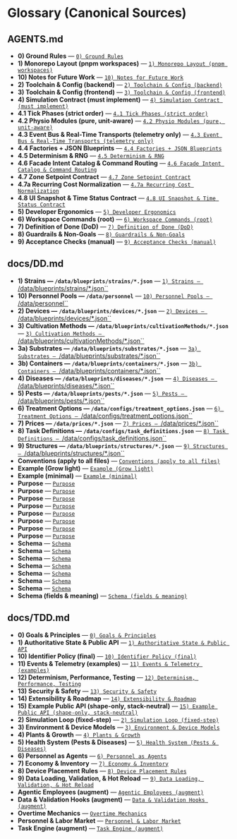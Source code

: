 # Glossary (Canonical Sources)

## AGENTS.md

- **0) Ground Rules** — [`0) Ground Rules`](AGENTS.md#0-ground-rules)
- **1) Monorepo Layout (pnpm workspaces)** — [`1) Monorepo Layout (pnpm workspaces)`](AGENTS.md#1-monorepo-layout-pnpm-workspaces)
- **10) Notes for Future Work** — [`10) Notes for Future Work`](AGENTS.md#10-notes-for-future-work)
- **2) Toolchain & Config (backend)** — [`2) Toolchain & Config (backend)`](AGENTS.md#2-toolchain-config-backend)
- **3) Toolchain & Config (frontend)** — [`3) Toolchain & Config (frontend)`](AGENTS.md#3-toolchain-config-frontend)
- **4) Simulation Contract (must implement)** — [`4) Simulation Contract (must implement)`](AGENTS.md#4-simulation-contract-must-implement)
- **4.1 Tick Phases (strict order)** — [`4.1 Tick Phases (strict order)`](AGENTS.md#41-tick-phases-strict-order)
- **4.2 Physio Modules (pure, unit‑aware)** — [`4.2 Physio Modules (pure, unit‑aware)`](AGENTS.md#42-physio-modules-pure-unitaware)
- **4.3 Event Bus & Real-Time Transports (telemetry only)** — [`4.3 Event Bus & Real-Time Transports (telemetry only)`](AGENTS.md#43-event-bus-real-time-transports-telemetry-only)
- **4.4 Factories + JSON Blueprints** — [`4.4 Factories + JSON Blueprints`](AGENTS.md#44-factories-json-blueprints)
- **4.5 Determinism & RNG** — [`4.5 Determinism & RNG`](AGENTS.md#45-determinism-rng)
- **4.6 Facade Intent Catalog & Command Routing** — [`4.6 Facade Intent Catalog & Command Routing`](AGENTS.md#46-facade-intent-catalog-command-routing)
- **4.7 Zone Setpoint Contract** — [`4.7 Zone Setpoint Contract`](AGENTS.md#47-zone-setpoint-contract)
- **4.7a Recurring Cost Normalization** — [`4.7a Recurring Cost Normalization`](AGENTS.md#47a-recurring-cost-normalization)
- **4.8 UI Snapshot & Time Status Contract** — [`4.8 UI Snapshot & Time Status Contract`](AGENTS.md#48-ui-snapshot-time-status-contract)
- **5) Developer Ergonomics** — [`5) Developer Ergonomics`](AGENTS.md#5-developer-ergonomics)
- **6) Workspace Commands (root)** — [`6) Workspace Commands (root)`](AGENTS.md#6-workspace-commands-root)
- **7) Definition of Done (DoD)** — [`7) Definition of Done (DoD)`](AGENTS.md#7-definition-of-done-dod)
- **8) Guardrails & Non‑Goals** — [`8) Guardrails & Non‑Goals`](AGENTS.md#8-guardrails-nongoals)
- **9) Acceptance Checks (manual)** — [`9) Acceptance Checks (manual)`](AGENTS.md#9-acceptance-checks-manual)

## docs/DD.md

- **1) Strains — `/data/blueprints/strains/*.json`** — [`1) Strains — `/data/blueprints/strains/\*.json``](docs/DD.md#1-strains-datablueprintsstrainsjson)
- **10) Personnel Pools — `/data/personnel`** — [`10) Personnel Pools — `/data/personnel``](docs/DD.md#10-personnel-pools-datapersonnel)
- **2) Devices — `/data/blueprints/devices/*.json`** — [`2) Devices — `/data/blueprints/devices/\*.json``](docs/DD.md#2-devices-datablueprintsdevicesjson)
- **3) Cultivation Methods — `/data/blueprints/cultivationMethods/*.json`** — [`3) Cultivation Methods — `/data/blueprints/cultivationMethods/\*.json``](docs/DD.md#3-cultivation-methods-datablueprintscultivationmethodsjson)
- **3a) Substrates — `/data/blueprints/substrates/*.json`** — [`3a) Substrates — `/data/blueprints/substrates/\*.json``](docs/DD.md#3a-substrates-datablueprintssubstratesjson)
- **3b) Containers — `/data/blueprints/containers/*.json`** — [`3b) Containers — `/data/blueprints/containers/\*.json``](docs/DD.md#3b-containers-datablueprintscontainersjson)
- **4) Diseases — `/data/blueprints/diseases/*.json`** — [`4) Diseases — `/data/blueprints/diseases/\*.json``](docs/DD.md#4-diseases-datablueprintsdiseasesjson)
- **5) Pests — `/data/blueprints/pests/*.json`** — [`5) Pests — `/data/blueprints/pests/\*.json``](docs/DD.md#5-pests-datablueprintspestsjson)
- **6) Treatment Options — `/data/configs/treatment_options.json`** — [`6) Treatment Options — `/data/configs/treatment_options.json``](docs/DD.md#6-treatment-options-dataconfigstreatmentoptionsjson)
- **7) Prices — `/data/prices/*.json`** — [`7) Prices — `/data/prices/\*.json``](docs/DD.md#7-prices-datapricesjson)
- **8) Task Definitions — `/data/configs/task_definitions.json`** — [`8) Task Definitions — `/data/configs/task_definitions.json``](docs/DD.md#8-task-definitions-dataconfigstaskdefinitionsjson)
- **9) Structures — `/data/blueprints/structures/*.json`** — [`9) Structures — `/data/blueprints/structures/\*.json``](docs/DD.md#9-structures-datablueprintsstructuresjson)
- **Conventions (apply to all files)** — [`Conventions (apply to all files)`](docs/DD.md#conventions-apply-to-all-files)
- **Example (Grow light)** — [`Example (Grow light)`](docs/DD.md#example-grow-light)
- **Example (minimal)** — [`Example (minimal)`](docs/DD.md#example-minimal)
- **Purpose** — [`Purpose`](docs/DD.md#purpose)
- **Purpose** — [`Purpose`](docs/DD.md#purpose)
- **Purpose** — [`Purpose`](docs/DD.md#purpose)
- **Purpose** — [`Purpose`](docs/DD.md#purpose)
- **Purpose** — [`Purpose`](docs/DD.md#purpose)
- **Purpose** — [`Purpose`](docs/DD.md#purpose)
- **Purpose** — [`Purpose`](docs/DD.md#purpose)
- **Purpose** — [`Purpose`](docs/DD.md#purpose)
- **Schema** — [`Schema`](docs/DD.md#schema)
- **Schema** — [`Schema`](docs/DD.md#schema)
- **Schema** — [`Schema`](docs/DD.md#schema)
- **Schema** — [`Schema`](docs/DD.md#schema)
- **Schema** — [`Schema`](docs/DD.md#schema)
- **Schema** — [`Schema`](docs/DD.md#schema)
- **Schema** — [`Schema`](docs/DD.md#schema)
- **Schema (fields & meaning)** — [`Schema (fields & meaning)`](docs/DD.md#schema-fields-meaning)

## docs/TDD.md

- **0) Goals & Principles** — [`0) Goals & Principles`](docs/TDD.md#0-goals-principles)
- **1) Authoritative State & Public API** — [`1) Authoritative State & Public API`](docs/TDD.md#1-authoritative-state-public-api)
- **10) Identifier Policy (final)** — [`10) Identifier Policy (final)`](docs/TDD.md#10-identifier-policy-final)
- **11) Events & Telemetry (examples)** — [`11) Events & Telemetry (examples)`](docs/TDD.md#11-events-telemetry-examples)
- **12) Determinism, Performance, Testing** — [`12) Determinism, Performance, Testing`](docs/TDD.md#12-determinism-performance-testing)
- **13) Security & Safety** — [`13) Security & Safety`](docs/TDD.md#13-security-safety)
- **14) Extensibility & Roadmap** — [`14) Extensibility & Roadmap`](docs/TDD.md#14-extensibility-roadmap)
- **15) Example Public API (shape-only, stack-neutral)** — [`15) Example Public API (shape-only, stack-neutral)`](docs/TDD.md#15-example-public-api-shape-only-stack-neutral)
- **2) Simulation Loop (fixed-step)** — [`2) Simulation Loop (fixed-step)`](docs/TDD.md#2-simulation-loop-fixed-step)
- **3) Environment & Device Models** — [`3) Environment & Device Models`](docs/TDD.md#3-environment-device-models)
- **4) Plants & Growth** — [`4) Plants & Growth`](docs/TDD.md#4-plants-growth)
- **5) Health System (Pests & Diseases)** — [`5) Health System (Pests & Diseases)`](docs/TDD.md#5-health-system-pests-diseases)
- **6) Personnel as Agents** — [`6) Personnel as Agents`](docs/TDD.md#6-personnel-as-agents)
- **7) Economy & Inventory** — [`7) Economy & Inventory`](docs/TDD.md#7-economy-inventory)
- **8) Device Placement Rules** — [`8) Device Placement Rules`](docs/TDD.md#8-device-placement-rules)
- **9) Data Loading, Validation, & Hot Reload** — [`9) Data Loading, Validation, & Hot Reload`](docs/TDD.md#9-data-loading-validation-hot-reload)
- **Agentic Employees (augment)** — [`Agentic Employees (augment)`](docs/TDD.md#agentic-employees-augment)
- **Data & Validation Hooks (augment)** — [`Data & Validation Hooks (augment)`](docs/TDD.md#data-validation-hooks-augment)
- **Overtime Mechanics** — [`Overtime Mechanics`](docs/TDD.md#overtime-mechanics)
- **Personnel & Labor Market** — [`Personnel & Labor Market`](docs/TDD.md#personnel-labor-market)
- **Task Engine (augment)** — [`Task Engine (augment)`](docs/TDD.md#task-engine-augment)
